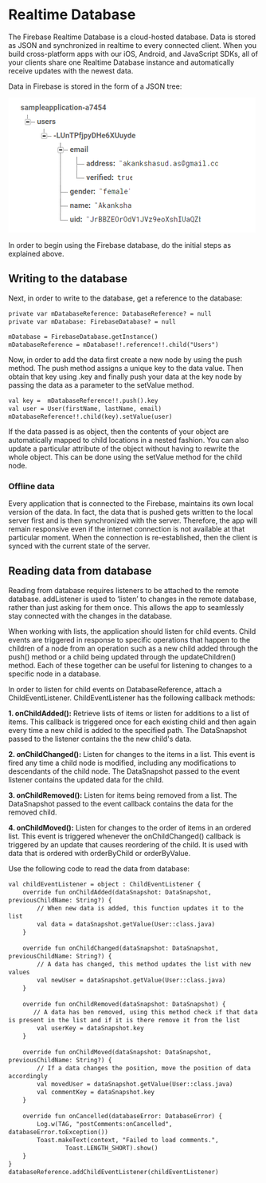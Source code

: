 # Realtime Database

The Firebase Realtime Database is a cloud-hosted database. Data is stored as JSON and synchronized in realtime to every connected client. When you build cross-platform apps with our iOS, Android, and JavaScript SDKs, all of your clients share one Realtime Database instance and automatically receive updates with the newest data.

Data in Firebase is stored in the form of a JSON tree:

![](./images/Database1.png)
 
In order to begin using the Firebase database, do the initial steps as explained above.

## Writing to the database

Next, in order to write to the database, get a reference to the database:
 
```
private var mDatabaseReference: DatabaseReference? = null
private var mDatabase: FirebaseDatabase? = null
```
```
mDatabase = FirebaseDatabase.getInstance()
mDatabaseReference = mDatabase!!.reference!!.child("Users")
```

Now, in order to add the data first create a new node by using the push method. The push method assigns a unique key to the data value. Then obtain that key using .key and finally push your data at the key node by passing the data as a parameter to the setValue method.

```
val key =  mDatabaseReference!!.push().key
val user = User(firstName, lastName, email)
mDatabaseReference!!.child(key).setValue(user)
```
 
If the data passed is as object, then the contents of your object are automatically mapped to child locations in a nested fashion. 
You can also update a particular attribute of the object without having to rewrite the whole object. This can be done using the setValue method for the child node.

### Offline data
Every application that is connected to the Firebase, maintains its own local version of the data. In fact, the data that is pushed gets written to the local server first and is then synchronized with the server.
Therefore, the app will remain responsive even if the internet connection is not available at that particular moment. When the connection is re-established, then the client is synced with the current state of the server.

## Reading data from database

Reading from database requires listeners to be attached to the remote database. addListener is used to ‘listen’ to changes in the remote database, rather than just asking for them once. This allows the app to seamlessly stay connected with the changes in the database.

When working with lists, the application should listen for child events. Child events are triggered in response to specific operations that happen to the children of a node from an operation such as a new child added through the push() method or a child being updated through the updateChildren() method. Each of these together can be useful for listening to changes to a specific node in a database.

In order to listen for child events on DatabaseReference, attach a ChildEventListener. ChildEventListener has the following callback methods:

**1. onChildAdded():** 	Retrieve lists of items or listen for additions to a list of items. This callback is triggered once for each existing child and then again every time a new child is added to the specified path. The DataSnapshot passed to the listener contains the the new child's data.

**2. onChildChanged():**	Listen for changes to the items in a list. This event is fired any time a child node is modified, including any modifications to descendants of the child node. The DataSnapshot passed to the event listener contains the updated data for the child.

**3. onChildRemoved():**	Listen for items being removed from a list. The DataSnapshot passed to the event callback contains the data for the removed child.

**4. onChildMoved():**	Listen for changes to the order of items in an ordered list. This event is triggered whenever the onChildChanged() callback is triggered by an update that causes reordering of the child. It is used with data that is ordered with orderByChild or orderByValue.

Use the following code to read the data from database:

```
val childEventListener = object : ChildEventListener {
    override fun onChildAdded(dataSnapshot: DataSnapshot, previousChildName: String?) {
        // When new data is added, this function updates it to the list
        val data = dataSnapshot.getValue(User::class.java)
    }

    override fun onChildChanged(dataSnapshot: DataSnapshot, previousChildName: String?) {
        // A data has changed, this method updates the list with new values
        val newUser = dataSnapshot.getValue(User::class.java)
    }

    override fun onChildRemoved(dataSnapshot: DataSnapshot) {
       // A data has ben removed, using this method check if that data is present in the list and if it is there remove it from the list
        val userKey = dataSnapshot.key
    }

    override fun onChildMoved(dataSnapshot: DataSnapshot, previousChildName: String?) {
        // If a data changes the position, move the position of data accordingly
        val movedUser = dataSnapshot.getValue(User::class.java)
        val commentKey = dataSnapshot.key
    }

    override fun onCancelled(databaseError: DatabaseError) {
        Log.w(TAG, "postComments:onCancelled", databaseError.toException())
        Toast.makeText(context, "Failed to load comments.",
                Toast.LENGTH_SHORT).show()
    }
}
databaseReference.addChildEventListener(childEventListener)
```


